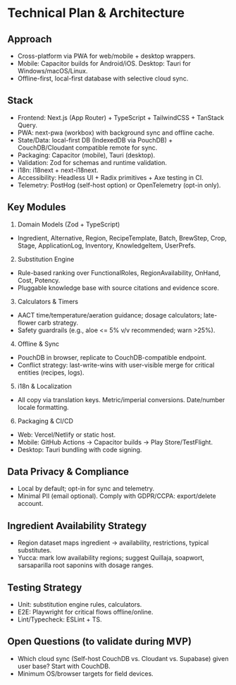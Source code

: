 # Technical Plan & Architecture

## Approach
- Cross-platform via PWA for web/mobile + desktop wrappers.
- Mobile: Capacitor builds for Android/iOS. Desktop: Tauri for Windows/macOS/Linux.
- Offline-first, local-first database with selective cloud sync.

## Stack
- Frontend: Next.js (App Router) + TypeScript + TailwindCSS + TanStack Query.
- PWA: next-pwa (workbox) with background sync and offline cache.
- State/Data: local-first DB (IndexedDB via PouchDB) + CouchDB/Cloudant compatible remote for sync.
- Packaging: Capacitor (mobile), Tauri (desktop).
- Validation: Zod for schemas and runtime validation.
- i18n: i18next + next-i18next.
- Accessibility: Headless UI + Radix primitives + Axe testing in CI.
- Telemetry: PostHog (self-host option) or OpenTelemetry (opt-in only).

## Key Modules
1) Domain Models (Zod + TypeScript)
- Ingredient, Alternative, Region, RecipeTemplate, Batch, BrewStep, Crop, Stage, ApplicationLog, Inventory, KnowledgeItem, UserPrefs.

2) Substitution Engine
- Rule-based ranking over FunctionalRoles, RegionAvailability, OnHand, Cost, Potency.
- Pluggable knowledge base with source citations and evidence score.

3) Calculators & Timers
- AACT time/temperature/aeration guidance; dosage calculators; late-flower carb strategy.
- Safety guardrails (e.g., aloe <= 5% v/v recommended; warn >25%).

4) Offline & Sync
- PouchDB in browser, replicate to CouchDB-compatible endpoint.
- Conflict strategy: last-write-wins with user-visible merge for critical entities (recipes, logs).

5) i18n & Localization
- All copy via translation keys. Metric/imperial conversions. Date/number locale formatting.

6) Packaging & CI/CD
- Web: Vercel/Netlify or static host.
- Mobile: GitHub Actions -> Capacitor builds -> Play Store/TestFlight.
- Desktop: Tauri bundling with code signing.

## Data Privacy & Compliance
- Local by default; opt-in for sync and telemetry.
- Minimal PII (email optional). Comply with GDPR/CCPA: export/delete account.

## Ingredient Availability Strategy
- Region dataset maps ingredient -> availability, restrictions, typical substitutes.
- Yucca: mark low availability regions; suggest Quillaja, soapwort, sarsaparilla root saponins with dosage ranges.

## Testing Strategy
- Unit: substitution engine rules, calculators.
- E2E: Playwright for critical flows offline/online.
- Lint/Typecheck: ESLint + TS.

## Open Questions (to validate during MVP)
- Which cloud sync (Self-host CouchDB vs. Cloudant vs. Supabase) given user base? Start with CouchDB.
- Minimum OS/browser targets for field devices.
